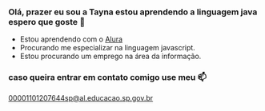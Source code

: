 ### Olá, prazer eu sou a Tayna estou aprendendo a linguagem java espero que goste 🤎



- Estou aprendendo com o [Alura](https://www.alura.com.br)
- Procurando me especializar na linguagem javascript.
- Estou procurando um emprego na área da informação.

### caso queira entrar em contato comigo use meu 📫

 00001101207644sp@al.educacao.sp.gov.br

 ![]()
